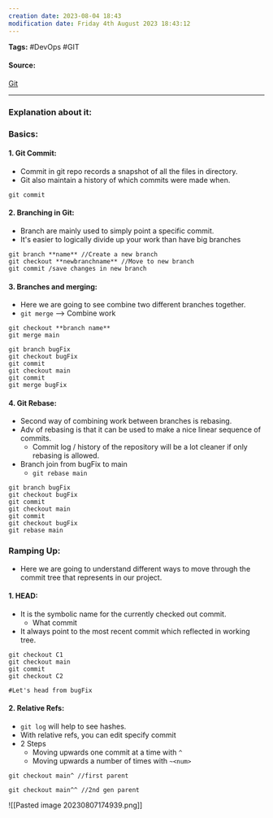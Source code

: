 ```yaml
---
creation date: 2023-08-04 18:43
modification date: Friday 4th August 2023 18:43:12
---
```


**Tags:** #DevOps #GIT 

#### Source:
[Git](https://learngitbranching.js.org/)

--------------------------------------

### Explanation about it:


### Basics:
#### 1. Git Commit:
 * Commit in git repo records a snapshot of all the files in directory.
 * Git also maintain a history of which commits were made when.
```
git commit
```

#### 2. Branching in Git:
 * Branch are mainly used to simply point a specific commit.
 * It's easier to logically divide up your work than have big branches
```
git branch **name** //Create a new branch
git checkout **newbranchname** //Move to new branch
git commit /save changes in new branch
```

#### 3. Branches and merging:
 * Here we are going to see combine two different branches together.
 * `git merge` --> Combine work
```
git checkout **branch name**
git merge main
```

```
git branch bugFix
git checkout bugFix
git commit
git checkout main
git commit
git merge bugFix
```

#### 4. Git Rebase:
 * Second way of combining work between branches is rebasing.
 * Adv of rebasing is that it can be used to make a nice linear sequence of commits.
	 * Commit log / history of the repository will be a lot cleaner if only rebasing is allowed.
* Branch join from bugFix to main
	* `git rebase main`
```
git branch bugFix
git checkout bugFix
git commit
git checkout main
git commit
git checkout bugFix
git rebase main
```


### Ramping Up:
* Here we are going to understand different ways to move through the commit tree that represents in our project.
#### 1. HEAD:
 * It is the symbolic name for the currently checked out commit.
	 * What commit 
 *  It always point to the most recent commit which reflected in working tree.
```
git checkout C1
git checkout main
git commit
git checkout C2
```

```
#Let's head from bugFix
```

#### 2. Relative Refs:
 * `git log` will help to see hashes.
 * With relative refs, you can edit specify commit
 * 2 Steps
	 * Moving upwards one commit at a time with `^`
	 * Moving upwards a number of times with `~<num>`
```
git checkout main^ //first parent

git checkout main^^ //2nd gen parent
```
![[Pasted image 20230807174939.png]]

```

```
